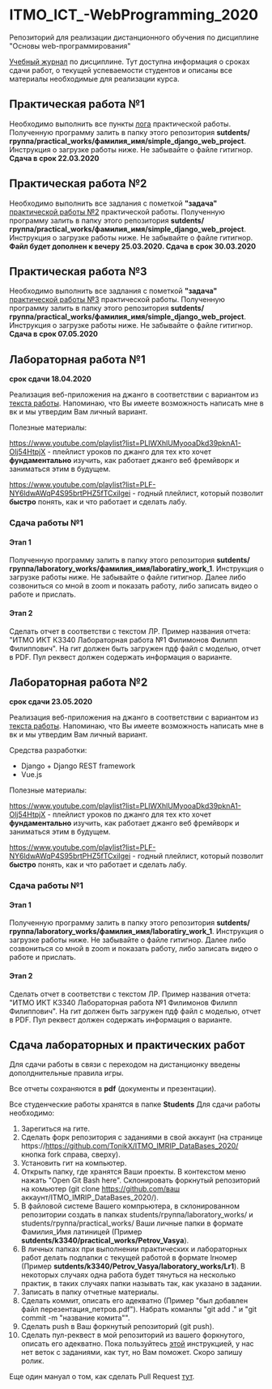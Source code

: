 # ITMO_ICT_-WebProgramming_2020
Репозиторий для реализации дистанционного обучения по дисциплине "Основы web-программирования"

[Учебный журнал](https://drive.google.com/open?id=1ALUxJjBXI92j7_8GCLOy7SNjWdeuXY5-) по дисциплине. Тут доступна информация о сроках сдачи работ, о текущей успеваемости студентов и описаны все материалы необходимые для реализации курса.

## Практическая работа №1

Необходимо выполнить все пункты [лога](https://drive.google.com/open?id=1TNXdZBqxMLQ3aGBOYV-wg5c7RIy0rfqWxyF-qk8yr5s) практической работы. Полученную программу залить в папку этого репозитория **sutdents/группа/practical_works/фамилия_имя/simple_django_web_project**. Инструкция о загрузке работы ниже. Не забывайте о файле гитигнор. **Сдача в срок 22.03.2020**

## Практическая работа №2

Необходимо выполнить все задлания с пометкой **"задача"** [практической работы №2](https://docs.google.com/document/d/1JAKDaQqrm6B8Z4RlVG_ql1v-bLSQw1obYbiUseCKcfY/edit?usp=sharing) практической работы. Полученную программу залить в папку этого репозитория **sutdents/группа/practical_works/фамилия_имя/simple_django_web_project**. Инструкция о загрузке работы ниже. Не забывайте о файле гитигнор. **Файл будет дополнен к вечеру 25.03.2020. Сдача в срок 30.03.2020**

## Практическая работа №3

Необходимо выполнить все задлания с пометкой **"задача"** [практической работы №3](https://docs.google.com/document/d/1kQ36RlRtxqpjtUtfr-WCWkuJ1SYvSG4220Ops2X0viw/edit?usp=sharing
) практической работы. Полученную программу залить в папку этого репозитория **sutdents/группа/practical_works/фамилия_имя/simple_django_web_project**. Инструкция о загрузке работы ниже. Не забывайте о файле гитигнор. **Сдача в срок 07.05.2020**

## Лабораторная работа №1

**срок сдачи 18.04.2020**

Реализация веб-приложения на джанго в соответствии с вариантом из [текста работы](https://drive.google.com/open?id=1wD7mbpaFhtTN7VWCOCTond90GOVvNFSV). Напоминаю, что Вы имеете возможность написать мне в вк и мы утвердим Вам личный вариант.

Полезные материалы:

https://www.youtube.com/playlist?list=PLlWXhlUMyooaDkd39pknA1-Olj54HtpjX - плейлист уроков по джанго для тех кто хочет **фундаментально** изучить, как работает джанго веб фремйворк и заниматься этим в будущем.

https://www.youtube.com/playlist?list=PLF-NY6ldwAWqP4S95brtPHZ5fTCxilgei - годный плейлист, который позволит **быстро** понять, как и что работает и сделать лабу.

### Сдача работы №1

#### Этап 1
Полученную программу залить в папку этого репозитория **sutdents/группа/laboratory_works/фамилия_имя/laboratiry_work_1**. Инструкция о загрузке работы ниже. Не забывайте о файле гитигнор. Далее либо созвониться со мной в zoom и показать работу, либо записать видео о работе и прислать.
#### Этап 2
Сделать отчет в соответстви с текстом ЛР. Пример названия отчета: "ИТМО ИКТ К3340 Лабораторная работа №1 Филимонов Филипп Филиппович". 
На гит должен быть загружен пдф файл с моделью, отчет в PDF. Пул реквест должен содержать информация о варианте.

## Лабораторная работа №2

**срок сдачи 23.05.2020**

Реализация веб-приложения на джанго в соответствии с вариантом из [текста работы](https://drive.google.com/open?id=1km4P1JXj7VdQD8Xt3hgRWHA_XPQpiox4). Напоминаю, что Вы имеете возможность написать мне в вк и мы утвердим Вам личный вариант.

Средства разработки: 
- Django + Django REST framework
- Vue.js

Полезные материалы:

https://www.youtube.com/playlist?list=PLlWXhlUMyooaDkd39pknA1-Olj54HtpjX - плейлист уроков по джанго для тех кто хочет **фундаментально** изучить, как работает джанго веб фремйворк и заниматься этим в будущем.

https://www.youtube.com/playlist?list=PLF-NY6ldwAWqP4S95brtPHZ5fTCxilgei - годный плейлист, который позволит **быстро** понять, как и что работает и сделать лабу.

### Сдача работы №1

#### Этап 1
Полученную программу залить в папку этого репозитория **sutdents/группа/laboratory_works/фамилия_имя/laboratiry_work_1**. Инструкция о загрузке работы ниже. Не забывайте о файле гитигнор. Далее либо созвониться со мной в zoom и показать работу, либо записать видео о работе и прислать.
#### Этап 2
Сделать отчет в соответстви с текстом ЛР. Пример названия отчета: "ИТМО ИКТ К3340 Лабораторная работа №1 Филимонов Филипп Филиппович". 
На гит должен быть загружен пдф файл с моделью, отчет в PDF. Пул реквест должен содержать информация о варианте.








## Сдача лабораторных и практических работ 

Для сдачи работы в связи с переходом на дистанционку введены дополднительные правила игры.

Все отчеты сохраняются в **pdf** (документы и презентации).

Все студенческие работы хранятся в папке **Students**
Для сдачи работы необходимо:
1. Зарегиться на гите.
2. Сделать форк репозитория с заданиями в свой аккаунт (на странице https://https://github.com/TonikX/ITMO_IMRIP_DataBases_2020/ кнопка fork справа, сверху).
3. Установить гит на компьютер.
4. Открыть папку, где хранятся Ваши проекты. В контекстом меню нажать "Open Git Bash here". Склонировать форкнутый репозиторий на комьютер (git clone https://github.com/ваш аккаунт/ITMO_IMRIP_DataBases_2020/).
5. В файловой системе Вашего компрьютера, в склонированном репозитории создать в папках students/группа/laboratory_works/ и students/группа/practical_works/ Ваши личные папки в формате Фамилия_Имя латиницей (Пример **sutdents/k3340/practical_works/Petrov_Vasya**).
6. В личных папках при выполнении практических и лабораторных работ делать подпапки с текущей работой в формате lrномер (Пример **sutdents/k3340/Petrov_Vasya/laboratory_works/Lr1**). В некоторых случаях одна работа будет тянуться на несколько практик, в таких случаях папки называть так, как указано в задании.
7. Записать в папку отчетные материалы.
8. Сделать коммит, описать его адекватно (Пример "был добавлен файл перезентация_петров.pdf"). Набрать команлы "git add ." и "git commit -m "название комита"".
9. Сделать push в Ваш форкнутый репозиторий (git push).
10. Сделать пул-реквест в мой репозиторий из вашего форкнутого, описать его адекватно.
Пока пользуйтесь [этой](https://vk.com/@efimchik_post_edu-tfm-2019-1) инструкцией, у нас нет веток с заданиями, как тут, но Вам поможет. Скоро запишу ролик.

Еще один мануал о том, как сделать Pull Request [тут](https://rustycrate.ru/%D1%80%D1%83%D0%BA%D0%BE%D0%B2%D0%BE%D0%B4%D1%81%D1%82%D0%B2%D0%B0/2016/03/07/contributing.html).
